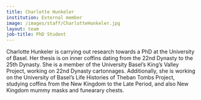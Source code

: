 ```yaml
---
title: Charlotte Hunkeler
institution: External member
image: /images/staff/CharlotteHunkeler.jpg
layout: team
job-title: PhD Student
---
```


Charlotte Hunkeler is carrying out research towards a PhD at the University of Basel. Her thesis is on inner coffins
dating from the 22nd Dynasty to the 25th Dynasty. She is a member of the University Basel’s King’s Valley Project,
working on 22nd Dynasty cartonnages. Additionally, she is working on the University of Basel’s Life Histories of Theban
Tombs Project, studying coffins from the New Kingdom to the Late Period, and also New Kingdom mummy masks and funearary
chests.